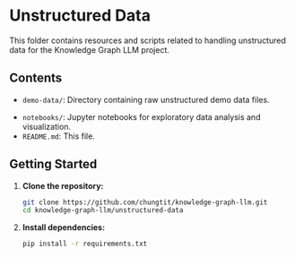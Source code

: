 # Unstructured Data

This folder contains resources and scripts related to handling unstructured data for the Knowledge Graph LLM project.

## Contents

- `demo-data/`: Directory containing raw unstructured demo data files.
<!-- - `scripts/`: Directory containing scripts for processing and analyzing unstructured data. -->
- `notebooks/`: Jupyter notebooks for exploratory data analysis and visualization.
- `README.md`: This file.

## Getting Started

1. **Clone the repository:**
    ```sh
    git clone https://github.com/chungtit/knowledge-graph-llm.git
    cd knowledge-graph-llm/unstructured-data
    ```

2. **Install dependencies:**
    ```sh
    pip install -r requirements.txt
    ```

<!-- 3. **Run the scripts:**
    Navigate to the `scripts/` directory and execute the desired script:
    ```sh
    python scripts/your_script.py
    ``` -->

<!-- ## Contributing

We welcome contributions! Please read our [contributing guidelines](../CONTRIBUTING.md) for more details.

## License

This project is licensed under the MIT License. See the [LICENSE](../LICENSE) file for details.

## Contact

For any questions or feedback, please open an issue or contact the project maintainers. -->
